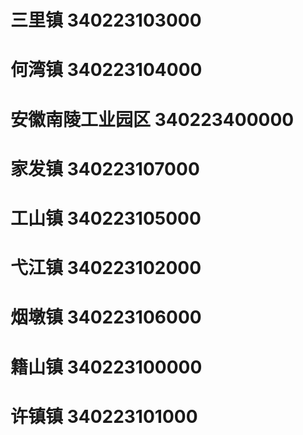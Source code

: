 # 三里镇 340223103000
# 何湾镇 340223104000
# 安徽南陵工业园区 340223400000
# 家发镇 340223107000
# 工山镇 340223105000
# 弋江镇 340223102000
# 烟墩镇 340223106000
# 籍山镇 340223100000
# 许镇镇 340223101000
